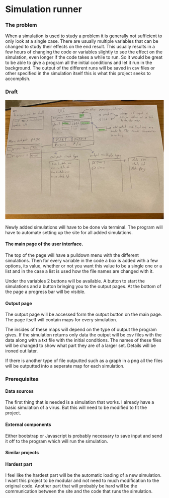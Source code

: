 # Simulation runner

### The problem
When a simulation is used to study a problem it is generally not sufficient to only look at a single case.
There are usually multiple variables that can be changed to study their effects on the end result.
This usually results in a few hours of changing the code or variables slightly to see the effect on the simulation, 
even longer if the code takes a while to run.
So it would be great to be able to give a program all the initial conditions and let it run in the background.
The output of the different runs will be saved in csv files or other specified in the simulation itself this is 
what this project seeks to accomplish.

###  Draft
![Sketch](doc/proposal_sketch.jfif)

Newly added simulations will have to be done via terminal. The program will have to automate setting up the site for all
added simulations.

#### The main page of the user interface.
The top of the page will have a pulldown menu with the different simulations.
Then for every variable in the code a box is added with a few options, its value, whether or not you want this value to be
a single one or a list and in the case a list is used how the file names are changed with it.

Under the variables 2 buttons will be available. A button to start the simulations and a button bringing you to the output pages.
At the bottom of the page a progress bar will be visible.

#### Output page
The output page will be accessed form the output button on the main page.
The page itself will contain maps for every simulation.

The insides of these maps will depend on the type of output the program gives.
If the simulation returns only data the output will be csv files with the data along with a txt file with the initial conditions.
The names of these files will be changed to show what part they are of a larger set. Details will be ironed out later.

If there is another type of file outputted such as a graph in a png all the files will be outputted into a seperate map for each simulation.

### Prerequisites
#### Data sources
The first thing that is needed is a simulation that works. I already have a basic simulation of a virus. But this will need to be modified to fit the project.

#### External components
Either bootstrap or Javascript is probably necessary to save input and send it off to the program which will run the simulation.

#### Similar projects


#### Hardest part
I feel like the hardest part will be the automatic loading of a new simulation. I want this project to be modular 
and not need to much modification to the original code. Another part that will probably be hard will be the communication between the site and the code that runs the simulation.
